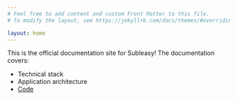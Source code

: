 ```yaml
---
# Feel free to add content and custom Front Matter to this file.
# To modify the layout, see https://jekyllrb.com/docs/themes/#overriding-theme-defaults

layout: home
---
```


This is the official documentation site for Subleasy! The documentation covers:
  * Technical stack
  * Application architecture
  * [Code]({about.markdown})